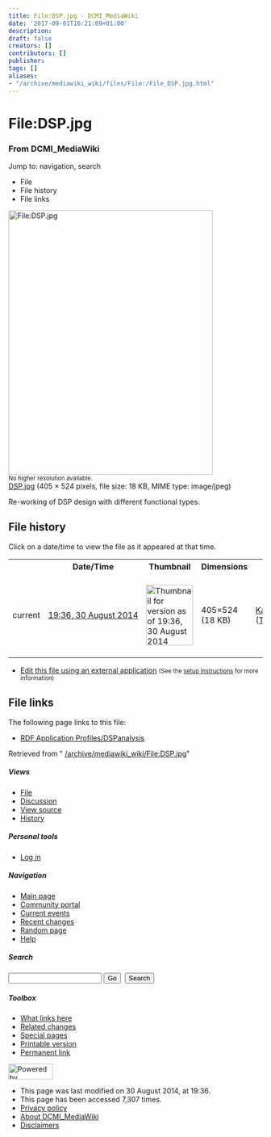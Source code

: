 ```yaml
---
title: File:DSP.jpg - DCMI_MediaWiki
date: '2017-09-01T16:21:09+01:00'
description: 
draft: false
creators: []
contributors: []
publisher: 
tags: []
aliases:
- "/archive/mediawiki_wiki/files/File:/File_DSP.jpg.html"
---
```


<a id="top"></a>
# File:DSP.jpg

### From DCMI\_MediaWiki

Jump to: navigation, search
<!-- start content -->
- File
- File history
- File links

 [<img alt="File:DSP.jpg" src="/images/4/47/DSP.jpg" width="405" height="524">](/archive/mediawiki_wiki/files/DSP.jpg)  
<small>No higher resolution available.</small>  
 [DSP.jpg](/images/4/47/DSP.jpg)‎ (405 × 524 pixels, file size: 18 KB, MIME type: image/jpeg)

Re-working of DSP design with different functional types.

<!-- 
NewPP limit report
Preprocessor node count: 1/1000000
Post-expand include size: 0/2097152 bytes
Template argument size: 0/2097152 bytes
Expensive parser function count: 0/100
-->
## File history

Click on a date/time to view the file as it appeared at that time.

<table class="wikitable filehistory">
  <tr>
    <td></td>
    <th>Date/Time</th>
    <th>Thumbnail</th>
    <th>Dimensions</th>
    <th>User</th>
    <th>Comment</th>
  </tr>
  <tr>
    <td>current</td>
    <td class="filehistory-selected" style="white-space: nowrap;"><a href="/archive/mediawiki_wiki/files/DSP.jpg">19:36, 30 August 2014</a></td>
    <td><a href="/images/4/47/DSP.jpg"><img alt="Thumbnail for version as of 19:36, 30 August 2014" src="/images/4/47/DSP.jpg" width="93" height="120"></a></td>
    <td>405×524 <span style="white-space: nowrap;">(18 KB)</span>
    </td>
    <td>
      <a href="/index.php/User:KarenCoyle" title="User:KarenCoyle" class="mw-userlink">KarenCoyle</a> <span style="white-space: nowrap;"> <span class="mw-usertoollinks">(<a href="/index.php/User_talk:KarenCoyle" title="User talk:KarenCoyle">Talk</a> | <a href="/index.php/Special:Contributions/KarenCoyle" title="Special:Contributions/KarenCoyle">contribs</a>)</span></span>
    </td>
    <td> <span class="comment">(Re-working of DSP design with different functional types.)</span>
    </td>
  </tr>
</table>

  

- [Edit this file using an external application](/index.php?title=File:DSP.jpg&action=edit&externaledit=true&mode=file "File:DSP.jpg") <small>(See the <a href="http://www.mediawiki.org/wiki/Manual:External_editors" class="external text" rel="nofollow">setup instructions</a> for more information)</small>

## File links

The following page links to this file:

- [RDF Application Profiles/DSPanalysis](/index.php/RDF_Application_Profiles/DSPanalysis "RDF Application Profiles/DSPanalysis")

Retrieved from " [/archive/mediawiki_wiki/File:DSP.jpg](/archive/mediawiki_wiki/files/File:/File:DSP.jpg.html)"

<!-- end content -->

##### Views

- [File](/archive/mediawiki_wiki/files/File:/File:DSP.jpg.html "View the file page [c]")
- [Discussion](/index.php?title=File_talk:DSP.jpg&action=edit&redlink=1 "Discussion about the content page [t]")
- [View source](/index.php?title=File:DSP.jpg&action=edit "This page is protected.
You can view its source [e]")
- [History](/index.php?title=File:DSP.jpg&action=history "Past revisions of this page [h]")

##### Personal tools

- [Log in](/index.php?title=Special:UserLogin&returnto=File:DSP.jpg "You are encouraged to log in; however, it is not mandatory [o]")

<script type="text/javascript"> if (window.isMSIE55) fixalpha(); </script>

##### Navigation

- [Main page](/index.php/Main_Page "Visit the main page [z]")
- [Community portal](/index.php/DCMI_MediaWiki:Community_portal "About the project, what you can do, where to find things")
- [Current events](/index.php/DCMI_MediaWiki:Current_events "Find background information on current events")
- [Recent changes](/index.php/Special:RecentChanges "The list of recent changes in the wiki [r]")
- [Random page](/index.php/Special:Random "Load a random page [x]")
- [Help](/index.php/Help:Contents "The place to find out")

##### <label for="searchInput">Search</label>

<form action="/index.php" id="searchform">
				<input type="hidden" name="title" value="Special:Search">
				<input id="searchInput" title="Search DCMI_MediaWiki" accesskey="f" type="search" name="search">
				<input type="submit" name="go" class="searchButton" id="searchGoButton" value="Go" title="Go to a page with this exact name if exists"> 
				<input type="submit" name="fulltext" class="searchButton" id="mw-searchButton" value="Search" title="Search the pages for this text">
			</form>

##### Toolbox

- [What links here](/index.php/Special:WhatLinksHere/File:DSP.jpg "List of all wiki pages that link here [j]")
- [Related changes](/index.php/Special:RecentChangesLinked/File:DSP.jpg "Recent changes in pages linked from this page [k]")
- [Special pages](/index.php/Special:SpecialPages "List of all special pages [q]")
- [Printable version](/index.php?title=File:DSP.jpg&printable=yes "Printable version of this page [p]")
- [Permanent link](/index.php?title=File:DSP.jpg&oldid=8316 "Permanent link to this revision of the page")

<!-- end of the left (by default at least) column -->

 [<img src="/skins/common/images/poweredby_mediawiki_88x31.png" height="31" width="88" alt="Powered by MediaWiki">](http://www.mediawiki.org/)

- This page was last modified on 30 August 2014, at 19:36.
- This page has been accessed 7,307 times.
- [Privacy policy](/index.php/DCMI_MediaWiki:Privacy_policy "DCMI MediaWiki:Privacy policy")
- [About DCMI\_MediaWiki](/index.php/DCMI_MediaWiki:About "DCMI MediaWiki:About")
- [Disclaimers](/index.php/DCMI_MediaWiki:General_disclaimer "DCMI MediaWiki:General disclaimer")

<script>if (window.runOnloadHook) runOnloadHook();</script><!-- Served in 0.460 secs. -->
